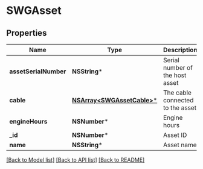 # SWGAsset

## Properties
Name | Type | Description | Notes
------------ | ------------- | ------------- | -------------
**assetSerialNumber** | **NSString*** | Serial number of the host asset | [optional] 
**cable** | [**NSArray&lt;SWGAssetCable&gt;***](SWGAssetCable.md) | The cable connected to the asset | [optional] 
**engineHours** | **NSNumber*** | Engine hours | [optional] 
**_id** | **NSNumber*** | Asset ID | 
**name** | **NSString*** | Asset name | [optional] 

[[Back to Model list]](../README.md#documentation-for-models) [[Back to API list]](../README.md#documentation-for-api-endpoints) [[Back to README]](../README.md)


